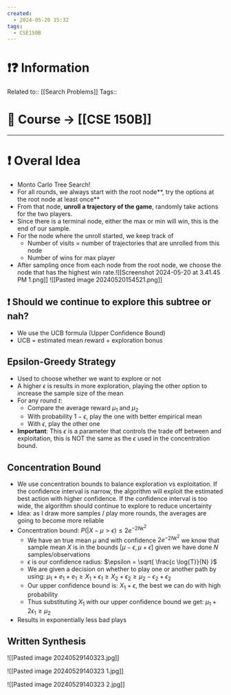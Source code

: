```yaml
---
created:
  - 2024-05-20 15:32
tags:
  - CSE150B
---
```


# ❗❓ Information
Related to:: [[Search Problems]]
Tags:: 

# 🌌 Course -> [[CSE 150B]]
---

# ❗ Overal Idea
- Monto Carlo Tree Search!
- For all rounds, we always start with the root node**, try the options at the root node at least once**
- From that node, **unroll a trajectory of the game**, randomly take actions for the two players. 
- Since there is a terminal node, either the max or min will win, this is the end of our sample.
- For the node where the unroll started, we keep track of
	- Number of visits = number of trajectories that are unrolled from this node
	- Number of wins for max player
- After sampling once from each node from the root node, we choose the node that has the highest win rate.![[Screenshot 2024-05-20 at 3.41.45 PM 1.png]] ![[Pasted image 20240520154521.png]]

## ❗ Should we continue to explore this subtree or nah? 
- We use the UCB formula (Upper Confidence Bound) 
- UCB = estimated mean reward + exploration bonus


## Epsilon-Greedy Strategy
- Used to choose whether we want to explore or not
- A higher $\epsilon$ is results in more exploration, playing the other option to increase the sample size of the mean
- For any round $t$:
	- Compare the average reward $\mu_{1}$ and $\mu_{2}$
	- With probability $1-\epsilon$, play the one with better empirical mean
	- With $\epsilon$, play the other one
- **Important**: This $\epsilon$ is a parameter that controls the trade off between and exploitation, this is NOT the same as the $\epsilon$ used in the concentration bound. 
## Concentration Bound
- We use concentration bounds to balance exploration vs exploitation. If the confidence interval is narrow, the algorithm will exploit the estimated best action with higher confidence. If the confidence interval is too wide, the algorithm should continue to explore to reduce uncertainty
- Idea: as I draw more samples / play more rounds, the averages are going to become more reliable
- Concentration bound: $P(|X - \mu > \epsilon) \leq 2e^{-2N\epsilon^2}$
	-  We have an true mean $\mu$ and with confidence $2e^{-2N\epsilon^2}$ we know that sample mean $X$ is in the bounds $[\mu - \epsilon, \mu + \epsilon]$ given we have done $N$ samples/observations
	- $\epsilon$ is our confidence radius: $\epsilon = \sqrt{ \frac{c \log{T}}{N} }$
	-  We are given a decision on whether to play one or another path by using: $\mu_{1} + e_{1} + e_{1} \geq X_{1} + \epsilon_{1} \geq X_{2} + \epsilon_{2} \geq \mu_{2} - \epsilon_{2} +\epsilon_{2}$
	- Our upper confidence bound is: $X_{1} + \epsilon$, the best we can do with high probability
	- Thus substituting $X_{1}$ with our upper confidence bound we get: $\mu_{1} + 2\epsilon_{1} \geq \mu_{2}$
- Results in exponentially less bad plays


## Written Synthesis
![[Pasted image 20240529140323.jpg]]

![[Pasted image 20240529140323 1.jpg]]

![[Pasted image 20240529140323 2.jpg]]